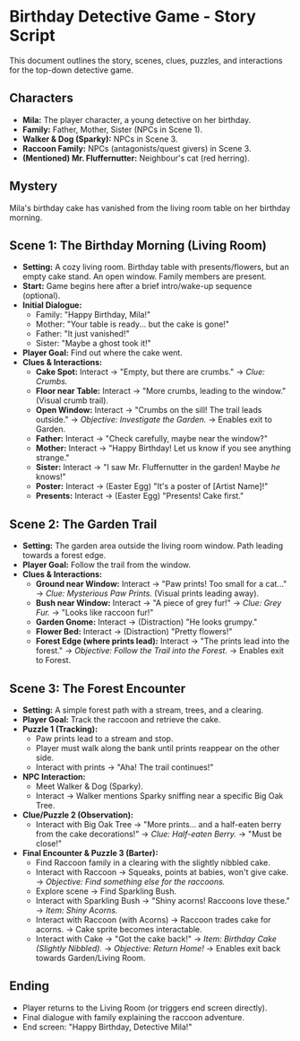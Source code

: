 # Birthday Detective Game - Story Script

This document outlines the story, scenes, clues, puzzles, and interactions for the top-down detective game.

## Characters

*   **Mila:** The player character, a young detective on her birthday.
*   **Family:** Father, Mother, Sister (NPCs in Scene 1).
*   **Walker & Dog (Sparky):** NPCs in Scene 3.
*   **Raccoon Family:** NPCs (antagonists/quest givers) in Scene 3.
*   **(Mentioned) Mr. Fluffernutter:** Neighbour's cat (red herring).

## Mystery

Mila's birthday cake has vanished from the living room table on her birthday morning.

## Scene 1: The Birthday Morning (Living Room)

*   **Setting:** A cozy living room. Birthday table with presents/flowers, but an empty cake stand. An open window. Family members are present.
*   **Start:** Game begins here after a brief intro/wake-up sequence (optional).
*   **Initial Dialogue:**
    *   Family: "Happy Birthday, Mila!"
    *   Mother: "Your table is ready... but the cake is gone!"
    *   Father: "It just vanished!"
    *   Sister: "Maybe a ghost took it!"
*   **Player Goal:** Find out where the cake went.
*   **Clues & Interactions:**
    *   **Cake Spot:** Interact -> "Empty, but there are crumbs." -> *Clue: Crumbs.*
    *   **Floor near Table:** Interact -> "More crumbs, leading to the window." (Visual crumb trail).
    *   **Open Window:** Interact -> "Crumbs on the sill! The trail leads outside." -> *Objective: Investigate the Garden.* -> Enables exit to Garden.
    *   **Father:** Interact -> "Check carefully, maybe near the window?"
    *   **Mother:** Interact -> "Happy Birthday! Let us know if you see anything strange."
    *   **Sister:** Interact -> "I saw Mr. Fluffernutter in the garden! Maybe *he* knows!"
    *   **Poster:** Interact -> (Easter Egg) "It's a poster of [Artist Name]!"
    *   **Presents:** Interact -> (Easter Egg) "Presents! Cake first."

## Scene 2: The Garden Trail

*   **Setting:** The garden area outside the living room window. Path leading towards a forest edge.
*   **Player Goal:** Follow the trail from the window.
*   **Clues & Interactions:**
    *   **Ground near Window:** Interact -> "Paw prints! Too small for a cat..." -> *Clue: Mysterious Paw Prints.* (Visual prints leading away).
    *   **Bush near Window:** Interact -> "A piece of grey fur!" -> *Clue: Grey Fur.* -> "Looks like raccoon fur!"
    *   **Garden Gnome:** Interact -> (Distraction) "He looks grumpy."
    *   **Flower Bed:** Interact -> (Distraction) "Pretty flowers!"
    *   **Forest Edge (where prints lead):** Interact -> "The prints lead into the forest." -> *Objective: Follow the Trail into the Forest.* -> Enables exit to Forest.

## Scene 3: The Forest Encounter

*   **Setting:** A simple forest path with a stream, trees, and a clearing.
*   **Player Goal:** Track the raccoon and retrieve the cake.
*   **Puzzle 1 (Tracking):**
    *   Paw prints lead to a stream and stop.
    *   Player must walk along the bank until prints reappear on the other side.
    *   Interact with prints -> "Aha! The trail continues!"
*   **NPC Interaction:**
    *   Meet Walker & Dog (Sparky).
    *   Interact -> Walker mentions Sparky sniffing near a specific Big Oak Tree.
*   **Clue/Puzzle 2 (Observation):**
    *   Interact with Big Oak Tree -> "More prints... and a half-eaten berry from the cake decorations!" -> *Clue: Half-eaten Berry.* -> "Must be close!"
*   **Final Encounter & Puzzle 3 (Barter):**
    *   Find Raccoon family in a clearing with the slightly nibbled cake.
    *   Interact with Raccoon -> Squeaks, points at babies, won't give cake. -> *Objective: Find something else for the raccoons.*
    *   Explore scene -> Find Sparkling Bush.
    *   Interact with Sparkling Bush -> "Shiny acorns! Raccoons love these." -> *Item: Shiny Acorns.*
    *   Interact with Raccoon (with Acorns) -> Raccoon trades cake for acorns. -> Cake sprite becomes interactable.
    *   Interact with Cake -> "Got the cake back!" -> *Item: Birthday Cake (Slightly Nibbled).* -> *Objective: Return Home!* -> Enables exit back towards Garden/Living Room.

## Ending

*   Player returns to the Living Room (or triggers end screen directly).
*   Final dialogue with family explaining the raccoon adventure.
*   End screen: "Happy Birthday, Detective Mila!"